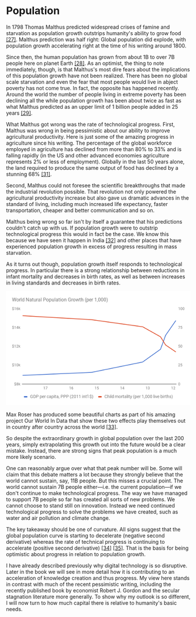 # Population

In 1798 Thomas Malthus predicted widespread crises of famine and starvation as population growth outstrips humanity's ability to grow food [[27]](/References.md#ref-WIKIMS). Malthus prediction was half right: Global population did explode, with population growth accelerating right at the time of his writing around 1800. 

Since then, the human population has grown from about 1B to over 7B people here on planet Earth [[28]](/References.md#ref-WORLDO). As an optimist, the thing to note immediately, though, is that Malthus&apos;s most dire fears about the implications of this population growth have not been realized. There has been no global scale starvation and even the fear that most people would live in abject poverty has not come true. In fact, the opposite has happened recently. Around the world the number of people living in extreme poverty has been declining all the while population growth has been about twice as fast as what Malthus predicted as an upper limit of 1 billion people added in 25 years [[29]](/References.md#ref-OWD3).

What Malthus got wrong was the rate of technological progress. First, Malthus was wrong in being pessimistic about our ability to improve agricultural productivity. Here is just some of the amazing progress in agriculture since his writing. The percentage of the global workforce employed in agriculture has declined from more than 80% to 33% and is falling rapidly (in the US and other advanced economies agriculture represents 2% or less of employment). Globally in the last 50 years alone, the land required to produce the same output of food has declined by a stunning 68% [[31]](/References.md#ref-OWD1).

Second, Malthus could not foresee the scientific breakthroughs that made the industrial revolution possible. That revolution not only powered the agricultural productivity increase but also gave us dramatic advances in the standard of living, including much increased life expectancy, faster transportation, cheaper and better communication and so on.

Malthus being wrong so far isn&apos;t by itself a guarantee that his predictions couldn&apos;t catch up with us. If population growth were to outstrip technological progress this would in fact be the case. We know this because we have seen it happen in India [[32]](/References.md#ref-WIKI) and other places that have experienced population growth in excess of progress resulting in mass starvation.

As it turns out though, population growth itself responds to technological progress. In particular there is a strong relationship between reductions in infant mortality and decreases in birth rates, as well as between increases in living standards and decreases in birth rates. 

[![Population Growth](../assets/population-growth.png)](../Appendix.md#pop-growth)

Max Roser has produced some beautiful charts as part of his amazing project Our World In Data that show these two effects play themselves out in country after country across the world [[33]](/References.md#ref-OWD2).

So despite the extraordinary growth in global population over the last 200 years, simply extrapolating this growth out into the future would be a clear mistake. Instead, there are strong signs that peak population is a much more likely scenario. 

One can reasonably argue over what that peak number will be. Some will claim that this debate matters a lot because they strongly believe that the world cannot sustain, say, 11B people. But this misses a crucial point. The world cannot sustain 7B people either&mdash;i.e. the current population&mdash;if we don&apos;t continue to make technological progress. The way we have managed to support 7B people so far has created all sorts of new problems. We cannot choose to stand still on innovation. Instead we need continued technological progress to solve the problems we have created, such as water and air pollution and climate change.

The key takeaway should be one of curvature. All signs suggest that the global population curve is starting to decelerate (negative second derivative) whereas the rate of technical progress is continuing to accelerate (positive second derivative) [[34]](/References.md#ref-OWD4) [[35]](/References.md#ref-OWD5). That is the basis for being optimistic about progress in relation to population growth. 

I have already described previously why digital technology is so disruptive. Later in the book we will see in more detail how it is contributing to an acceleration of knowledge creation and thus progress. My view here stands in contrast with much of the recent pessimistic writing, including the recently published book by economist Robert J. Gordon and the secular stagnation literature more generally. To show why my outlook is so different, I will now turn to how much capital there is relative to humanity&apos;s basic needs.

